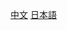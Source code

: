 [中文](https://github.com/cuiqingandroid/PDA-DOC/edit/main/docs/help-cn.md)
[日本語](https://github.com/cuiqingandroid/PDA-DOC/edit/main/docs/code-jp.md)
